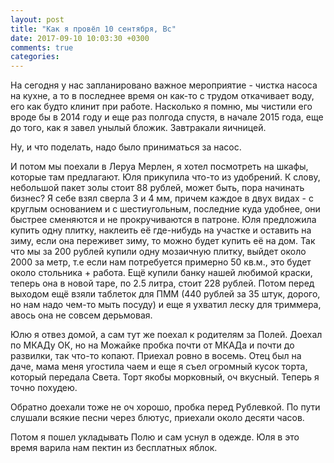 ```yaml
---
layout: post
title: "Как я провёл 10 сентября, Вс"
date: 2017-09-10 10:03:30 +0300
comments: true
categories: 
---
```

На сегодня у нас запланировано важное мероприятие - чистка насоса на кухне, а то в последнее время он как-то с трудом откачивает воду, его как будто клинит при работе. Насколько я помню, мы чистили его вроде бы в 2014 году и еще раз полгода спустя, в начале 2015 года, еще до того, как я завел унылый бложик. Завтракали яичницей.

Ну, и что поделать, надо было приниматься за насос.




И потом мы поехали в Леруа Мерлен, я хотел посмотреть на шкафы, которые там предлагают. Юля прикупила что-то из удобрений. К слову, небольшой пакет золы стоит 88 рублей, может быть, пора начинать бизнес? Я себе взял сверла 3 и 4 мм, причем каждое в двух видах - с круглым основанием и с шестиугольным, последние куда удобнее, они быстрее сменяются и не прокручиваются в патроне. Юля предложила купить одну плитку, наклеить её где-нибудь на участке и оставить на зиму, если она переживет зиму, то можно будет купить её на дом. Так что мы за 200 рублей купили одну мозаичную плитку, выйдет около 2000 за метр, т.е если нам потребуется примерно 50 кв.м., это будет около стольника + работа. Ещё купили банку нашей любимой краски, теперь она в новой таре, по 2.5 литра, стоит 228 рублей. Потом перед выходом ещё взяли таблеток для ПММ (440 рублей за 35 штук, дорого, но нам надо чем-то мыть посуду) и еще я ухватил леску для триммера, авось она не совсем дерьмовая.

Юлю я отвез домой, а сам тут же поехал к родителям за Полей. Доехал по МКАДу ОК, но на Можайке пробка почти от МКАДа и почти до развилки, так что-то копают. Приехал ровно в восемь. Отец был на даче, мама меня угостила чаем и еще я съел огромный кусок торта, который передала Света. Торт якобы морковный, оч вкусный. Теперь я точно похудею.

Обратно доехали тоже не оч хорошо, пробка перед Рублевкой. По пути слушали всякие песни через блютус, приехали около десяти часов.

Потом я пошел укладывать Полю и сам уснул в одежде. Юля в это время варила нам пектин из бесплатных яблок.
